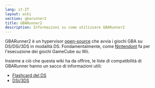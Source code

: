 ```yaml
---
lang: it-IT
layout: wiki
section: gbarunner2
title: GBARunner2
description: Informazioni su come utilizzare GBARunner2
---
```


GBARunner2 è un hypervisor [open-source](https://github.com/Gericom/GBARunner2) che avvia i giochi GBA su DS/DSi/3DS in modalità DS. Fondamentalmente, come [Nintendont](https://github.com/FIX94/Nintendont) fa per l'esecuzione dei giochi GameCube su Wii.

Insieme a ciò che questa wiki ha da offrire, le liste di compatibilità di GBARunner hanno un sacco di informazioni utili:
- [Flashcard del DS](https://wiki.gbatemp.net/wiki/GBARunner2)
- [DSi/3DS](https://wiki.gbatemp.net/wiki/GBARunner2/DSi_3DS_Compatibility_List)
